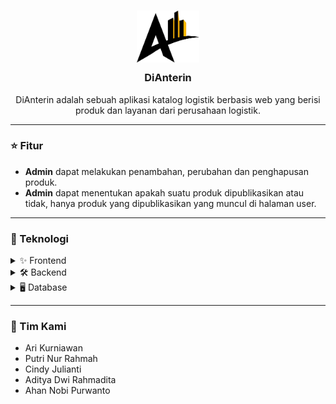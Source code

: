 <h3 align="center">
  <img src="https://raw.githubusercontent.com/riikurniawan/aplikasi-katalog-logistik/master/assets/images/logo.png" width="100" alt="Logo" style="margin-bottom:10px"/><br/>
  DiAnterin
</h3>

<p align="center"> 
  DiAnterin adalah sebuah aplikasi katalog logistik berbasis web yang berisi produk dan layanan dari perusahaan logistik. 
</p>

---

### ⭐️ Fitur
- **Admin** dapat melakukan penambahan, perubahan dan penghapusan produk.
- **Admin** dapat menentukan apakah suatu produk dipublikasikan atau tidak, hanya produk yang dipublikasikan yang muncul di halaman user.

---

### 🚀 Teknologi
<details>
<summary>✨ Frontend</summary>
  
[![Bootstrap][Bootstrap.com]][Bootstrap-url]
  
</details>

<details>
<summary>🛠 Backend</summary>
  
[![Laravel][Laravel.com]][Laravel-url]
  
</details>

<details>
<summary>🖥 Database</summary>
  
[![MariaDB][Mariadb.org]][Mariadb-url]
  
</details>

---

### 🤝 Tim Kami
* Ari Kurniawan
* Putri Nur Rahmah
* Cindy Julianti
* Aditya Dwi Rahmadita
* Ahan Nobi Purwanto

<!-- Badge dan URL Teknologi -->
[Bootstrap.com]: https://img.shields.io/badge/Bootstrap-563D7C?style=for-the-badge&logo=bootstrap&logoColor=white
[Bootstrap-url]: https://getbootstrap.com

[Laravel.com]: https://img.shields.io/badge/Laravel-FF2D20?style=for-the-badge&logo=laravel&logoColor=white
[Laravel-url]: https://laravel.com

[Mariadb.org]: https://img.shields.io/badge/mariadb-000000?style=for-the-badge&logo=mariadb&logoColor=white
[Mariadb-url]: https://mariadb.org/
